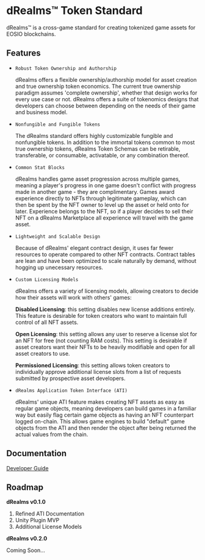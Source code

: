 # dRealms™ Token Standard

dRealms™ is a cross-game standard for creating tokenized game assets for EOSIO blockchains.

## Features

* `Robust Token Ownership and Authorship`

    dRealms offers a flexible ownership/authorship model for asset creation and true ownership token economics. The current true ownership paradigm assumes 'complete ownership', whether that design works for every use case or not. dRealms offers a suite of tokenomics designs that developers can choose between depending on the needs of their game and business model.

* `Nonfungible and Fungible Tokens`

    The dRealms standard offers highly customizable fungible and nonfungible tokens. In addition to the immortal tokens common to most true ownership tokens, dRealms Token Schemas can be retirable, transferable, or consumable, activatable, or any combination thereof.

* `Common Stat Blocks`

    dRealms handles game asset progression across multiple games, meaning a player's progress in one game doesn't conflict with progress made in another game - they are complimentary. Games award experience directly to NFTs through legitimate gameplay, which can then be spent by the NFT owner to level up the asset or held onto for later. Experience belongs to the NFT, so if a player decides to sell their NFT on a dRealms Marketplace all experience will travel with the game asset.

* `Lightweight and Scalable Design`

    Because of dRealms' elegant contract design, it uses far fewer resources to operate compared to other NFT contracts. Contract tables are lean and have been optimized to scale naturally by demand, without hogging up unecessary resources.

* `Custom Licensing Models`

    dRealms offers a variety of licensing models, allowing creators to decide how their assets will work with others' games:

    **Disabled Licensing**: this setting disables new license additions entirely. This feature is desirable for token creators who want to maintain full control of all NFT assets.

    **Open Licensing**: this setting allows any user to reserve a license slot for an NFT for free (not counting RAM costs). This setting is desirable if asset creators want their NFTs to be heavily modifiable and open for all asset creators to use.

    **Permissioned Licensing**: this setting allows token creators to individually approve additional license slots from a list of requests submitted by prospective asset developers.

* `dRealms Application Token Interface (ATI)`

    dRealms' unique ATI feature makes creating NFT assets as easy as regular game objects, meaning developers can build games in a familiar way but easily flag certain game objects as having an NFT counterpart logged on-chain. This allows game engines to build "default" game objects from the ATI and then render the object after being returned the actual values from the chain.

## Documentation

[Developer Guide](docs/DeveloperGuide.md)

## Roadmap

**dRealms v0.1.0**

1. Refined ATI Documentation
2. Unity Plugin MVP
3. Additional License Models

**dRealms v0.2.0**

Coming Soon...
